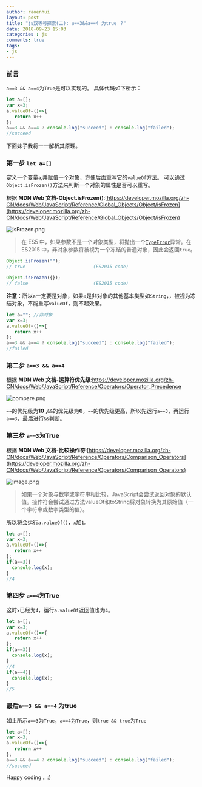 ```yaml
---
author: raoenhui
layout: post
title: "js双等号探索(二): a==3&&a==4 为true ？"
date: 2018-09-23 15:03
categories : js
comments: true
tags:
- js
---
```


### 前言
`a==3 && a==4`为`True`是可以实现的。
具体代码如下所示：
```javascript
let a=[];
var x=3;
a.valueOf=()=>{
   return x++
};
a==3 && a==4 ? console.log("succeed") : console.log("failed");
//succeed
```
下面妹子我将一一解析其原理。

###  第一步 `let a=[]`
定义一个变量`a`,并赋值一个对象，方便后面重写它的`valueOf`方法。
可以通过`Object.isFrozen()`方法来判断一个对象的属性是否可以重写。

根据 **MDN Web 文档-Object.isFrozen()**:[https://developer.mozilla.org/zh-CN/docs/Web/JavaScript/Reference/Global_Objects/Object/isFrozen](https://developer.mozilla.org/zh-CN/docs/Web/JavaScript/Reference/Global_Objects/Object/isFrozen)

![isFrozen.png](https://upload-images.jianshu.io/upload_images/9902136-8671c1f3b386ad3f.png?imageMogr2/auto-orient/strip%7CimageView2/2/w/1240)

> 在 ES5 中，如果参数不是一个对象类型，将抛出一个[`TypeError`](https://developer.mozilla.org/zh-CN/docs/Web/JavaScript/Reference/Global_Objects/TypeError "TypeError（类型错误） 对象用来表示值的类型非预期类型时发生的错误。")异常。在 ES2015 中，非对象参数将被视为一个冻结的普通对象，因此会返回`true`。

```javascript
Object.isFrozen("");
// true                         (ES2015 code)

Object.isFrozen({});
// false                        (ES2015 code)
```

**注意**：所以`a`一定要是对象，如果a是非对象的其他基本类型如`String`，，被视为冻结对象，不能重写`valueOf`，则不起效果。
```javascript
let a=""; //非对象
var x=3;
a.valueOf=()=>{
   return x++
};
a==3 && a==4 ? console.log("succeed") : console.log("failed");
//failed
```
###  第二步 `a==3 && a==4`
根据 **MDN Web 文档-运算符优先级**:[https://developer.mozilla.org/zh-CN/docs/Web/JavaScript/Reference/Operators/Operator_Precedence
](https://developer.mozilla.org/zh-CN/docs/Web/JavaScript/Reference/Operators/Operator_Precedence)

![compare.png](https://upload-images.jianshu.io/upload_images/9902136-620aa6b8ec1f8008.png?imageMogr2/auto-orient/strip%7CimageView2/2/w/1240)

`==`的优先级为**10** ,`&&`的优先级为**6**，`==`的优先级更高，所以先运行`a==3`，再运行`a==3`，最后进行`&&`判断。

###  第三步 `a==3`为True
根据 **MDN Web 文档-比较操作符**:[https://developer.mozilla.org/zh-CN/docs/Web/JavaScript/Reference/Operators/Comparison_Operators](https://developer.mozilla.org/zh-CN/docs/Web/JavaScript/Reference/Operators/Comparison_Operators)

![image.png](https://upload-images.jianshu.io/upload_images/9902136-65d3e3b5e9664afb.png?imageMogr2/auto-orient/strip%7CimageView2/2/w/1240)

> 如果一个对象与数字或字符串相比较，JavaScript会尝试返回对象的默认值。操作符会尝试通过方法valueOf和toString将对象转换为其原始值（一个字符串或数字类型的值）。

所以将会运行`a.valueOf()`，`x`加`1`。

```javascript
let a=[];
var x=3;
a.valueOf=()=>{
   return x++
};
if(a==3){
  console.log(x); 
}
//4
```
###  第四步 `a==4`为True
这时`x`已经为`4`，运行`a.valueOf`返回值也为`4`。
```javascript
let a=[];
var x=3;
a.valueOf=()=>{
   return x++
};
if(a==3){
  console.log(x); 
}
//4
if(a==4){
  console.log(x); 
}
//5
```
### 最后`a==3 && a==4` 为true
如上所示`a==3`为`True`，`a==4`为`True`，则`true && true`为`True`
```javascript
let a=[];
var x=3;
a.valueOf=()=>{
   return x++
};
a==3 && a==4 ? console.log("succeed") : console.log("failed");
//succeed
```

Happy coding .. :)
